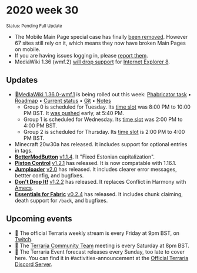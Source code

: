 # 2020 week 30
<sup>Status: Pending Full Update</sup>
 - The Mobile Main Page special case has finally [been removed](https://phabricator.wikimedia.org/T254287). However 67 sites still rely on it, which means they now have broken Main Pages on mobile.
 - If you are having issues logging in, please [report them](https://phabricator.wikimedia.org/T258121).
 - MediaWiki 1.36 (wmf.2) [will drop support](https://phabricator.wikimedia.org/T248061) for [Internet Explorer 8](https://en.wikipedia.org/wiki/Internet_Explorer_8).
<!--
## Releases
 - ❌
-->
## Updates
 - 🔄[MediaWiki 1.36.0-wmf.1](https://www.mediawiki.org/wiki/MediaWiki_1.36/wmf.1) is being rolled out this week: [Phabricator task](https://phabricator.wikimedia.org/T257969) • [Roadmap](https://www.mediawiki.org/wiki/MediaWiki_1.36/Roadmap#1) • [Current status](https://versions.toolforge.org/) • [Git](https://phabricator.wikimedia.org/source/mediawiki/history/wmf%252F1.36.0-wmf.1) • [Notes](https://phabricator.wikimedia.org/project/profile/4480/)
    - Group 0 is scheduled for Tuesday. Its [time slot](https://wikitech.wikimedia.org/wiki/Deployments#deploycal-item-20200721T1900  ) was 8:00 PM to 10:00 PM BST. It [was pushed](https://gerrit.wikimedia.org/r/614913) early, at 5:40 PM.
    - Group 1 is scheduled for Wednesday. Its [time slot](https://wikitech.wikimedia.org/wiki/Deployments#deploycal-item-20200722T1900) was 2:00 PM to 4:00 PM BST.
    - Group 2 is scheduled for Thursday. Its [time slot](https://wikitech.wikimedia.org/wiki/Deployments#deploycal-item-20200723T1300 ) is 2:00 PM to 4:00 PM BST.
 - Minecraft 20w30a has released. It includes support for optional entries in tags.
 - [**BetterModButton**](https://github.com/Minenash/Better-Mod-Button) [v1.1.4](https://www.curseforge.com/minecraft/mc-mods/better-mod-button/files/3010910). It "Fixed Estonian capitalization".
 - [**Piston Control**](https://github.com/williambl/piston-control) [v1.2.1](https://www.curseforge.com/minecraft/mc-mods/piston-control/files/3010931) has released. It is now compatable with 1.16.1.
 - [**Jumploader**](https://github.com/comp500/Jumploader) [v2.0](https://www.curseforge.com/minecraft/mc-mods/jumploader/files/3011295) has released. It includes clearer error messages, bettter config, and bugfixes.
 - [**Don't Drop It!**](https://github.com/Leo40Git/DontDropIt) [v1.2.2](https://www.curseforge.com/minecraft/mc-mods/dont-drop-it/files/3011492) has released. It replaces Conflict in Harmony with [Amecs](https://www.curseforge.com/minecraft/mc-mods/amecs).
 - [**Essentials for Fabric**](https://github.com/nyliummc/essentials) [v0.2.4](https://www.curseforge.com/minecraft/mc-mods/fabric-essentials/files/3012493) has released. It includes chunk claiming, death support for `/back`, and bugfixes.

<!--
## Past events
 - ❌
-->

## Upcoming events

 - 🔄 The official Terraria weekly stream is every Friday at 9pm BST, on [Twitch](https://www.twitch.tv/terrariaofficial).
 - 🔄 The [Terraria Community Team](https://discord.gg/chpcEC2) meeting is every Saturday at 8pm BST.
 - 🔄 The Terraria Event forecast releases every Sunday, too late to cover here. You can find it in #activities-announcement at the [Official Terraria Discord Server](http://discord.gg/terraria).
